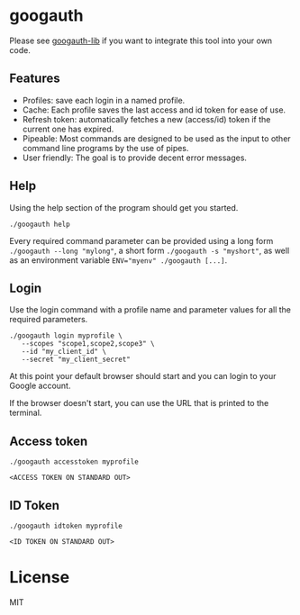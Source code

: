 # googauth

Please see [googauth-lib](https://crates.io/crates/googauth-lib)
if you want to integrate this tool into your own code.

## Features

* Profiles: save each login in a named profile.
* Cache: Each profile saves the last access and id token for ease of use.
* Refresh token: automatically fetches a new (access/id) token if the current one has expired.
* Pipeable: Most commands are designed to be used as the input to other command line programs by the use of pipes.
* User friendly: The goal is to provide decent error messages.

## Help

Using the help section of the program should get you started.

```
./googauth help
```

Every required command parameter can be provided using a long form `./googauth --long "mylong"`,
a short form `./googauth -s "myshort"`, as well as an environment variable `ENV="myenv" ./googauth [...]`.

## Login

Use the login command with a profile name and parameter values for all the required parameters.

```
./googauth login myprofile \
   --scopes "scope1,scope2,scope3" \
   --id "my_client_id" \
   --secret "my_client_secret"
```

At this point your default browser should start and you can login to your Google account.

If the browser doesn't start, you can use the URL that is printed to the terminal.

## Access token

```
./googauth accesstoken myprofile

<ACCESS TOKEN ON STANDARD OUT>
```

## ID Token

```
./googauth idtoken myprofile

<ID TOKEN ON STANDARD OUT>
```

# License

MIT
